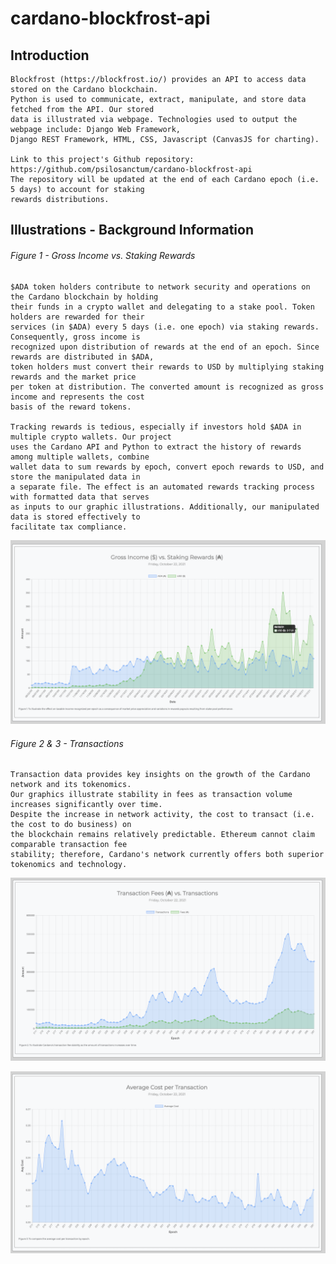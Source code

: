 # cardano-blockfrost-api

## Introduction

    Blockfrost (https://blockfrost.io/) provides an API to access data stored on the Cardano blockchain. 
    Python is used to communicate, extract, manipulate, and store data fetched from the API. Our stored 
    data is illustrated via webpage. Technologies used to output the webpage include: Django Web Framework, 
    Django REST Framework, HTML, CSS, Javascript (CanvasJS for charting). 
    
    Link to this project's Github repository: https://github.com/psilosanctum/cardano-blockfrost-api
    The repository will be updated at the end of each Cardano epoch (i.e. 5 days) to account for staking 
    rewards distributions.

## Illustrations - Background Information

###### Figure 1 - Gross Income vs. Staking Rewards
    
    $ADA token holders contribute to network security and operations on the Cardano blockchain by holding 
    their funds in a crypto wallet and delegating to a stake pool. Token holders are rewarded for their 
    services (in $ADA) every 5 days (i.e. one epoch) via staking rewards. Consequently, gross income is 
    recognized upon distribution of rewards at the end of an epoch. Since rewards are distributed in $ADA, 
    token holders must convert their rewards to USD by multiplying staking rewards and the market price 
    per token at distribution. The converted amount is recognized as gross income and represents the cost 
    basis of the reward tokens.

    Tracking rewards is tedious, especially if investors hold $ADA in multiple crypto wallets. Our project 
    uses the Cardano API and Python to extract the history of rewards among multiple wallets, combine 
    wallet data to sum rewards by epoch, convert epoch rewards to USD, and store the manipulated data in 
    a separate file. The effect is an automated rewards tracking process with formatted data that serves 
    as inputs to our graphic illustrations. Additionally, our manipulated data is stored effectively to 
    facilitate tax compliance.
    
![Gross Income](https://github.com/psilosanctum/cardano-blockfrost-api/blob/main/graph_screenshots/gross_income_vs_staking.png)

###### Figure 2 & 3 - Transactions

    Transaction data provides key insights on the growth of the Cardano network and its tokenomics.
    Our graphics illustrate stability in fees as transaction volume increases significantly over time.
    Despite the increase in network activity, the cost to transact (i.e. the cost to do business) on 
    the blockchain remains relatively predictable. Ethereum cannot claim comparable transaction fee 
    stability; therefore, Cardano's network currently offers both superior tokenomics and technology.

![Fees vs. Transactions](https://github.com/psilosanctum/cardano-blockfrost-api/blob/main/graph_screenshots/fees_vs_transactions.png)

![Average Cost](https://github.com/psilosanctum/cardano-blockfrost-api/blob/main/graph_screenshots/avg_cost.png)

